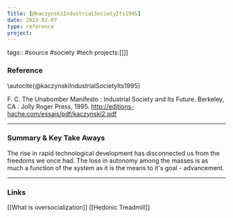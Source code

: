 ```yaml
---
Title: [@kaczynskiIndustrialSocietyIts1995]
date: 2023-02-07
type: reference
project:
---
```


tags:: #source #society #tech
projects:[[]]

### Reference 

\autocite{@kaczynskiIndustrialSocietyIts1995}


F. C. The Unabomber Manifesto : Industrial Society and Its Future. Berkeley, CA : Jolly Roger Press, 1995.
http://editions-hache.com/essais/pdf/kaczynski2.pdf

---

### Summary & Key Take Aways

The rise in rapid technological development has disconnected us from the freedoms we once had. The loss in autonomy among the masses is as much a function of the system as it is the means to it's goal - advancement. 

--- 

### Links

[[What is oversocialization]]
[[Hedonic Treadmill]]